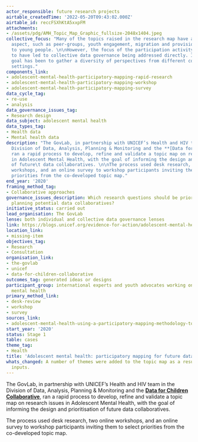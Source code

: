 ```yaml
---
actor_responsible: future research projects
airtable_createdTime: '2022-05-20T09:43:02.000Z'
airtable_id: reccFSXhKtA5xxpFM
attachments:
- /assets/pdg/AMH_Topic_Map_Graphic_fullsize-2048x1404.jpeg
collective_focus: "Many of the topics raised in the research map have a collective
  aspect, such as peer-groups, youth engagement, migration and provision of services
  to young people. \n\nHowever, the focus of the participation activity does not appear
  to have led to collective data governance being addressed directly. Instead, the
  goal has been to gather a diversity of perspectives from different communities and
  settings."
components_link:
- adolescent-mental-health-participatory-mapping-rapid-research
- adolescent-mental-health-participatory-mapping-workshop
- adolescent-mental-health-participatory-mapping-survey
data_cycle_tag:
- re-use
- analysis
data_governance_issues_tag:
- Research design
data_subject: adolescent mental health
data_types_tag:
- Health data
- Mental health data
description: "The GovLab, in partnership with UNICEF’s Health and HIV team in the
  Division of Data, Analysis, Planning & Monitoring and the **[Data for Children Collaborative](https://www.dataforchildrencollaborative.com/)**,
  ran a rapid process to develop, refine and validate a topic map on research issues
  in Adolescent Mental Health, with the goal of informing the design and prioritisation
  of future\t data collaboratives. \n\nThe process used desk research, two online
  workshops, and an online survey to workshop participants inviting them to select
  priorities from the co-developed topic map."
end_year: '2020'
framing_method_tag:
- Collaborative approaches
governance_issues_description: Which research questions should be prioritised when
  planning potential data collaboratives?
initiative_status: carried out
lead_organisation: The GovLab
lense: both individual and collective data governance lenses
link: https://blogs.unicef.org/evidence-for-action/adolescent-mental-health-using-a-participatory-mapping-methodology-to-jointly-identify-key-topics-questions-and-priorities-for-future-work/
location_link:
- missing-item
objectives_tag:
- Research
- Consultation
organisation_link:
- the-govlab
- unicef
- data-for-children-collaborative
outcomes_tag: generated ideas or designs
participant_group: international experts and youth advocates working on adolescent
  mental health
primary_method_link:
- desk-review
- workshop
- survey
sources_link:
- adolescent-mental-health-using-a-participatory-mapping-methodology-to-jointly-identify-key-topics-questions-and-priorities-for-future-work-and-data-collaboration-evidence-for-action
start_year: '2020'
status: Stage 1
table: cases
theme_tag:
- Health
title: 'Adolescent mental health: participatory mapping for future data collaboration'
whats_changed: A number of themes were added to the topic map as a result of workshop
  inputs.
---
```


The GovLab, in partnership with UNICEF’s Health and HIV team in the Division of Data, Analysis, Planning & Monitoring and the **[Data for Children Collaborative](https://www.dataforchildrencollaborative.com/)**, ran a rapid process to develop, refine and validate a topic map on research issues in Adolescent Mental Health, with the goal of informing the design and prioritisation of future	 data collaboratives. 

The process used desk research, two online workshops, and an online survey to workshop participants inviting them to select priorities from the co-developed topic map.